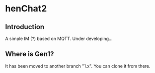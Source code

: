 # henChat2

## Introduction

A simple IM (?) based on MQTT. Under developing...<br>

## Where is Gen1?

It has been moved to another branch "1.x". You can clone it from there.
